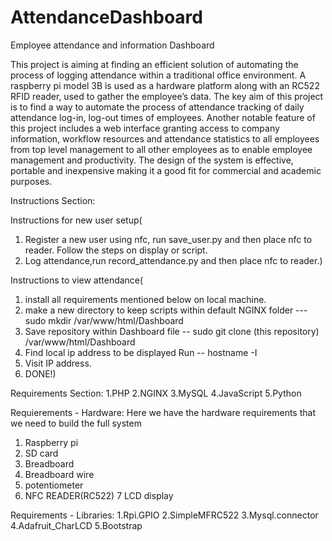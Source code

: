 # AttendanceDashboard
Employee attendance and information Dashboard

This project is aiming at finding an efficient solution of automating the process of logging attendance within a traditional office environment.  A raspberry pi model 3B is used as a hardware platform along with an RC522 RFID reader, used to gather the employee’s data.  The key aim of this project is to find a way to automate the process of attendance tracking of daily attendance log-in, log-out times of employees. Another notable feature of this project includes a web interface granting access to company information, workflow resources and attendance statistics to all employees from top level management to all other employees as to enable employee management and productivity.  The design of the system is effective, portable and inexpensive making it a good fit for commercial and academic purposes.


Instructions Section:

  Instructions for new user setup(
  1. Register a new user using nfc, run save_user.py and then place nfc to reader. Follow the steps on display or script. 
  2. Log attendance,run record_attendance.py and then place nfc to reader.)


Instructions to view attendance(
  1. install all requirements mentioned below on local machine.
  2. make a new directory to keep scripts within default NGINX folder --- sudo mkdir /var/www/html/Dashboard
  3. Save repository within Dashboard file -- sudo git clone (this repository) /var/www/html/Dashboard 
  4. Find local ip address to be displayed Run --  hostname -I
  5. Visit IP address.
  6. DONE!) 

Requirements Section:
  1.PHP
  2.NGINX
  3.MySQL
  4.JavaScript
  5.Python

  Requierements - Hardware:
  Here we have the hardware requirements that we need to build the full system
  1. Raspberry pi 
  2. SD card
  3. Breadboard
  4. Breadboard wire
  5. potentiometer
  6. NFC READER(RC522) 
  7 LCD display 

  Requirements - Libraries: 
  1.Rpi.GPIO
  2.SimpleMFRC522
  3.Mysql.connector
  4.Adafruit_CharLCD
  5.Bootstrap




